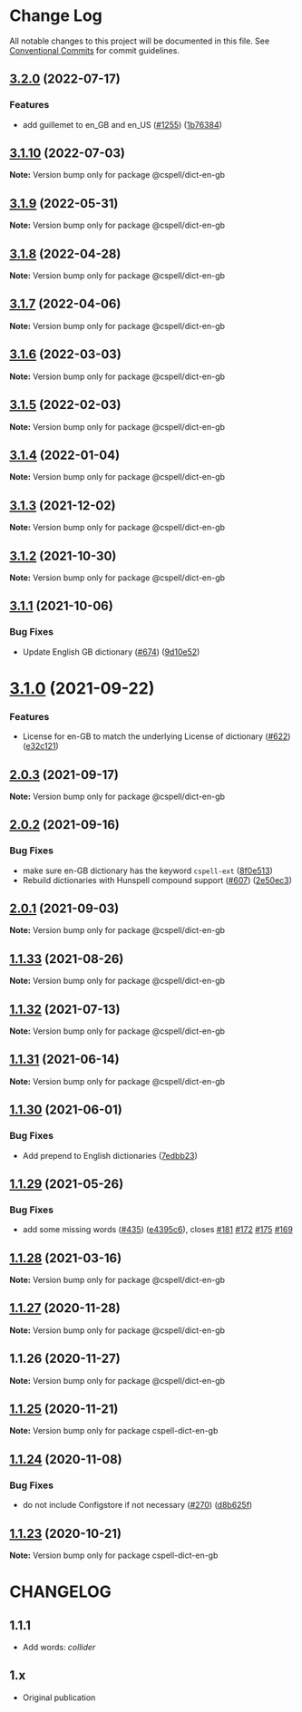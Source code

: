 # Change Log

All notable changes to this project will be documented in this file.
See [Conventional Commits](https://conventionalcommits.org) for commit guidelines.

## [3.2.0](https://github.com/streetsidesoftware/cspell-dicts/compare/@cspell/dict-en-gb@3.1.10...@cspell/dict-en-gb@3.2.0) (2022-07-17)


### Features

* add guillemet to en_GB and en_US ([#1255](https://github.com/streetsidesoftware/cspell-dicts/issues/1255)) ([1b76384](https://github.com/streetsidesoftware/cspell-dicts/commit/1b763844d16ea6ef765763f8b15693781d72c3c3))



## [3.1.10](https://github.com/streetsidesoftware/cspell-dicts/compare/@cspell/dict-en-gb@3.1.9...@cspell/dict-en-gb@3.1.10) (2022-07-03)

**Note:** Version bump only for package @cspell/dict-en-gb





## [3.1.9](https://github.com/streetsidesoftware/cspell-dicts/compare/@cspell/dict-en-gb@3.1.8...@cspell/dict-en-gb@3.1.9) (2022-05-31)

**Note:** Version bump only for package @cspell/dict-en-gb





## [3.1.8](https://github.com/streetsidesoftware/cspell-dicts/compare/@cspell/dict-en-gb@3.1.7...@cspell/dict-en-gb@3.1.8) (2022-04-28)

**Note:** Version bump only for package @cspell/dict-en-gb





## [3.1.7](https://github.com/streetsidesoftware/cspell-dicts/compare/@cspell/dict-en-gb@3.1.6...@cspell/dict-en-gb@3.1.7) (2022-04-06)

**Note:** Version bump only for package @cspell/dict-en-gb





## [3.1.6](https://github.com/streetsidesoftware/cspell-dicts/compare/@cspell/dict-en-gb@3.1.5...@cspell/dict-en-gb@3.1.6) (2022-03-03)

**Note:** Version bump only for package @cspell/dict-en-gb





## [3.1.5](https://github.com/streetsidesoftware/cspell-dicts/compare/@cspell/dict-en-gb@3.1.4...@cspell/dict-en-gb@3.1.5) (2022-02-03)

**Note:** Version bump only for package @cspell/dict-en-gb





## [3.1.4](https://github.com/streetsidesoftware/cspell-dicts/compare/@cspell/dict-en-gb@3.1.3...@cspell/dict-en-gb@3.1.4) (2022-01-04)

**Note:** Version bump only for package @cspell/dict-en-gb





## [3.1.3](https://github.com/streetsidesoftware/cspell-dicts/compare/@cspell/dict-en-gb@3.1.2...@cspell/dict-en-gb@3.1.3) (2021-12-02)

**Note:** Version bump only for package @cspell/dict-en-gb





## [3.1.2](https://github.com/streetsidesoftware/cspell-dicts/compare/@cspell/dict-en-gb@3.1.1...@cspell/dict-en-gb@3.1.2) (2021-10-30)

**Note:** Version bump only for package @cspell/dict-en-gb





## [3.1.1](https://github.com/streetsidesoftware/cspell-dicts/compare/@cspell/dict-en-gb@3.1.0...@cspell/dict-en-gb@3.1.1) (2021-10-06)


### Bug Fixes

* Update English GB dictionary ([#674](https://github.com/streetsidesoftware/cspell-dicts/issues/674)) ([9d10e52](https://github.com/streetsidesoftware/cspell-dicts/commit/9d10e52b788fa549b983a28e58395ff1747245c8))





# [3.1.0](https://github.com/streetsidesoftware/cspell-dicts/compare/@cspell/dict-en-gb@2.0.3...@cspell/dict-en-gb@3.1.0) (2021-09-22)


### Features

* License for en-GB to match the underlying License of dictionary ([#622](https://github.com/streetsidesoftware/cspell-dicts/issues/622)) ([e32c121](https://github.com/streetsidesoftware/cspell-dicts/commit/e32c121590363bc3664fcad97222c4b278ea2f41))





## [2.0.3](https://github.com/streetsidesoftware/cspell-dicts/compare/@cspell/dict-en-gb@2.0.2...@cspell/dict-en-gb@2.0.3) (2021-09-17)

**Note:** Version bump only for package @cspell/dict-en-gb





## [2.0.2](https://github.com/streetsidesoftware/cspell-dicts/compare/@cspell/dict-en-gb@2.0.1...@cspell/dict-en-gb@2.0.2) (2021-09-16)

### Bug Fixes

- make sure en-GB dictionary has the keyword `cspell-ext` ([8f0e513](https://github.com/streetsidesoftware/cspell-dicts/commit/8f0e5136d1dfdd145cd29bffa75d0305078eeca4))
- Rebuild dictionaries with Hunspell compound support ([#607](https://github.com/streetsidesoftware/cspell-dicts/issues/607)) ([2e50ec3](https://github.com/streetsidesoftware/cspell-dicts/commit/2e50ec30dae89bef42c673265e9854b61598f786))

## [2.0.1](https://github.com/streetsidesoftware/cspell-dicts/compare/@cspell/dict-en-gb@1.1.33...@cspell/dict-en-gb@2.0.1) (2021-09-03)

**Note:** Version bump only for package @cspell/dict-en-gb

## [1.1.33](https://github.com/streetsidesoftware/cspell-dicts/compare/@cspell/dict-en-gb@1.1.32...@cspell/dict-en-gb@1.1.33) (2021-08-26)

**Note:** Version bump only for package @cspell/dict-en-gb

## [1.1.32](https://github.com/streetsidesoftware/cspell-dicts/compare/@cspell/dict-en-gb@1.1.31...@cspell/dict-en-gb@1.1.32) (2021-07-13)

**Note:** Version bump only for package @cspell/dict-en-gb

## [1.1.31](https://github.com/streetsidesoftware/cspell-dicts/compare/@cspell/dict-en-gb@1.1.30...@cspell/dict-en-gb@1.1.31) (2021-06-14)

**Note:** Version bump only for package @cspell/dict-en-gb

## [1.1.30](https://github.com/streetsidesoftware/cspell-dicts/compare/@cspell/dict-en-gb@1.1.29...@cspell/dict-en-gb@1.1.30) (2021-06-01)

### Bug Fixes

- Add prepend to English dictionaries ([7edbb23](https://github.com/streetsidesoftware/cspell-dicts/commit/7edbb2348e41570ad24d746031a13f9a58ac3f86))

## [1.1.29](https://github.com/streetsidesoftware/cspell-dicts/compare/@cspell/dict-en-gb@1.1.28...@cspell/dict-en-gb@1.1.29) (2021-05-26)

### Bug Fixes

- add some missing words ([#435](https://github.com/streetsidesoftware/cspell-dicts/issues/435)) ([e4395c6](https://github.com/streetsidesoftware/cspell-dicts/commit/e4395c6522bcac6a9144e3f7d8bedf6f437faa23)), closes [#181](https://github.com/streetsidesoftware/cspell-dicts/issues/181) [#172](https://github.com/streetsidesoftware/cspell-dicts/issues/172) [#175](https://github.com/streetsidesoftware/cspell-dicts/issues/175) [#169](https://github.com/streetsidesoftware/cspell-dicts/issues/169)

## [1.1.28](https://github.com/streetsidesoftware/cspell-dicts/compare/@cspell/dict-en-gb@1.1.27...@cspell/dict-en-gb@1.1.28) (2021-03-16)

**Note:** Version bump only for package @cspell/dict-en-gb

## [1.1.27](https://github.com/streetsidesoftware/cspell-dicts/compare/@cspell/dict-en-gb@1.1.26...@cspell/dict-en-gb@1.1.27) (2020-11-28)

**Note:** Version bump only for package @cspell/dict-en-gb

## 1.1.26 (2020-11-27)

**Note:** Version bump only for package @cspell/dict-en-gb

## [1.1.25](https://github.com/streetsidesoftware/cspell-dicts/compare/cspell-dict-en-gb@1.1.24...cspell-dict-en-gb@1.1.25) (2020-11-21)

**Note:** Version bump only for package cspell-dict-en-gb

## [1.1.24](https://github.com/streetsidesoftware/cspell-dicts/compare/cspell-dict-en-gb@1.1.23...cspell-dict-en-gb@1.1.24) (2020-11-08)

### Bug Fixes

- do not include Configstore if not necessary ([#270](https://github.com/streetsidesoftware/cspell-dicts/issues/270)) ([d8b625f](https://github.com/streetsidesoftware/cspell-dicts/commit/d8b625f2f42d5cc6c4a9390216ac1e5037886e44))

## [1.1.23](https://github.com/streetsidesoftware/cspell-dicts/compare/cspell-dict-en-gb@1.1.22...cspell-dict-en-gb@1.1.23) (2020-10-21)

**Note:** Version bump only for package cspell-dict-en-gb

# CHANGELOG

## 1.1.1

- Add words: _collider_

## 1.x

- Original publication
